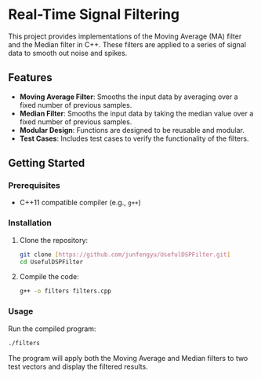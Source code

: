 
# Real-Time Signal Filtering

This project provides implementations of the Moving Average (MA) filter and the Median filter in C++. These filters are applied to a series of signal data to smooth out noise and spikes. 

## Features

- **Moving Average Filter**: Smooths the input data by averaging over a fixed number of previous samples.
- **Median Filter**: Smooths the input data by taking the median value over a fixed number of previous samples.
- **Modular Design**: Functions are designed to be reusable and modular.
- **Test Cases**: Includes test cases to verify the functionality of the filters.

## Getting Started

### Prerequisites

- C++11 compatible compiler (e.g., `g++`)

### Installation

1. Clone the repository:
   ```bash
   git clone [https://github.com/junfengyu/UsefulDSPFilter.git]
   cd UsefulDSPFilter
   ```

2. Compile the code:
   ```bash
   g++ -o filters filters.cpp
   ```

### Usage

Run the compiled program:
```bash
./filters
```

The program will apply both the Moving Average and Median filters to two test vectors and display the filtered results.

